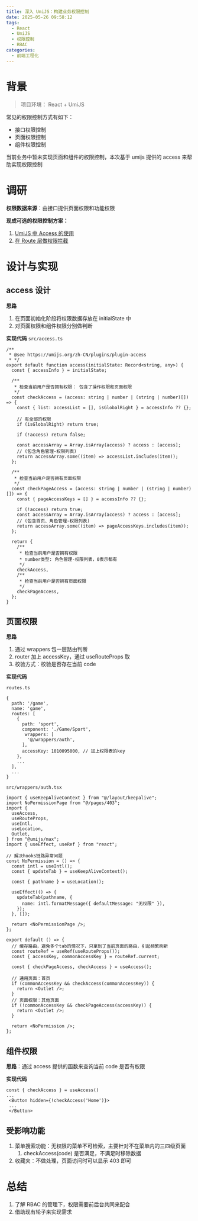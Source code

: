 ```yaml
---
title: 深入 UmiJS：构建业务权限控制
date: 2025-05-26 09:58:12
tags:
  - React
  - UmiJS
  - 权限控制
  - RBAC
categories:
  - 前端工程化
---
```


# 背景

> 项目环境： React + UmiJS

常见的权限控制方式有如下：

- 接口权限控制
- 页面权限控制
- 组件权限控制

当前业务中暂未实现页面和组件的权限控制，本次基于 umijs 提供的 access 来帮助实现权限控制

# 调研

**权限数据来源**：由接口提供页面权限和功能权限

**现成可选的权限控制方案：**

1. [UmiJS 中 Access 的使用](https://umijs.org/docs/max/access)
2. [在 Route 层做权限拦截](https://umijs.org/docs/guides/routes#wrappers)

# 设计与实现

## access 设计

**思路**

1. 在页面初始化阶段将权限数据存放在 initialState 中
2. 对页面权限和组件权限分别做判断

**实现代码**
`src/access.ts`

```tsx
/**
 * @see https://umijs.org/zh-CN/plugins/plugin-access
 * */
export default function access(initialState: Record<string, any>) {
  const { accessInfo } = initialState;

  /**
   * 检查当前用户是否拥有权限： 包含了操作权限和页面权限
   */
  const checkAccess = (access: string | number | (string | number)[]) => {
    const { list: accessList = [], isGlobalRight } = accessInfo ?? {};

    // 有全部的权限
    if (isGlobalRight) return true;

    if (!access) return false;

    const accessArray = Array.isArray(access) ? access : [access];
    // (包含角色管理-权限列表)
    return accessArray.some((item) => accessList.includes(item));
  };

  /**
   * 检查当前用户是否拥有页面权限
   */
  const checkPageAccess = (access: string | number | (string | number)[]) => {
    const { pageAccessKeys = [] } = accessInfo ?? {};

    if (!access) return true;
    const accessArray = Array.isArray(access) ? access : [access];
    // (包含首页、角色管理-权限列表)
    return accessArray.some((item) => pageAccessKeys.includes(item));
  };

  return {
    /**
     * 检查当前用户是否拥有权限
     * number类型: 角色管理-权限列表，0表示都有
     */
    checkAccess,
    /**
     * 检查当前用户是否拥有页面权限
     */
    checkPageAccess,
  };
}
```

## 页面权限

**思路**

1. 通过 wrappers 包一层路由判断
2. router 加上 accessKey，通过 useRouteProps 取
3. 校验方式：校验是否存在当前 code

**实现代码**

`routes.ts`

```tsx
{
  path: '/game',
  name: 'game',
  routes: [
    {
      path: 'sport',
      component: './Game/Sport',
       wrappers: [
        '@/wrappers/auth',
      ],
      accessKey: 1010095000, // 加上权限表的key
    },
    ...
  ],
  ...
}
```

`src/wrappers/auth.tsx`

```tsx
import { useKeepAliveContext } from "@/layout/keepalive";
import NoPermissionPage from "@/pages/403";
import {
  useAccess,
  useRouteProps,
  useIntl,
  useLocation,
  Outlet,
} from "@umijs/max";
import { useEffect, useRef } from "react";

// 解决hooks链路异常问题
const NoPermission = () => {
  const intl = useIntl();
  const { updateTab } = useKeepAliveContext();

  const { pathname } = useLocation();

  useEffect(() => {
    updateTab(pathname, {
      name: intl.formatMessage({ defaultMessage: "无权限" }),
    });
  }, []);

  return <NoPermissionPage />;
};

export default () => {
  // 缓存路由，避免多个tab的情况下，只拿到了当前页面的路由，引起频繁刷新
  const routeRef = useRef(useRouteProps());
  const { accessKey, commonAccessKey } = routeRef.current;

  const { checkPageAccess, checkAccess } = useAccess();

  // 通用页面：首页
  if (commonAccessKey && checkAccess(commonAccessKey)) {
    return <Outlet />;
  }
  // 页面权限：其他页面
  if (!commonAccessKey && checkPageAccess(accessKey)) {
    return <Outlet />;
  }

  return <NoPermission />;
};
```

## 组件权限

**思路**：通过 access 提供的函数来查询当前 code 是否有权限

**实现代码**

```tsx
const { checkAccess } = useAccess()
...
 <Button hidden={!checkAccess('Home')}>
 ...
 </Button>
```

## 受影响功能

1. 菜单搜索功能：无权限的菜单不可检索，主要针对不在菜单内的三四级页面
   1. checkAccess(code) 是否满足，不满足时移除数据
2. 收藏夹：不做处理，页面访问时可以显示 403 即可

# 总结

1. 了解 RBAC 的管理下，权限需要前后台共同来配合
2. 借助现有轮子来实现需求

